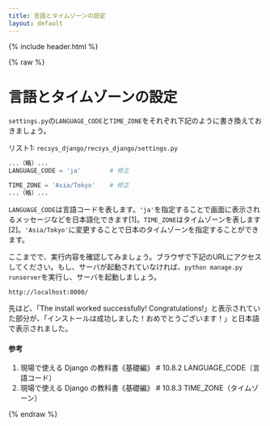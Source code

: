 ```yaml
---
title: 言語とタイムゾーンの設定
layout: default
---
```


{% include header.html %}

{% raw %}

# 言語とタイムゾーンの設定

`settings.py`の`LANGUAGE_CODE`と`TIME_ZONE`をそれぞれ下記のように書き換えておきましょう。

リスト1: `recsys_django/recsys_django/settings.py`
```py
...（略）...
LANGUAGE_CODE = 'ja'        # 修正

TIME_ZONE = 'Asia/Tokyo'    # 修正
...（略）...
```

`LANGUAGE_CODE`は言語コードを表します。`'ja'`を指定することで画面に表示されるメッセージなどを日本語化できます[1]。`TIME_ZONE`はタイムゾーンを表します[2]。`'Asia/Tokyo'`に変更することで日本のタイムゾーンを指定することができます。

ここまでで、実行内容を確認してみましょう。ブラウザで下記のURLにアクセスしてください。もし、サーバが起動されていなければ、`python manage.py runserver`を実行し、サーバを起動しましょう。

`http://localhost:8000/`

先ほど、「The install worked successfully! Congratulations!」と表示されていた部分が、「インストールは成功しました！おめでとうございます！」と日本語で表示されました。

#### 参考
1. 現場で使える Django の教科書《基礎編》 # 10.8.2 LANGUAGE_CODE（言語コード）
1. 現場で使える Django の教科書《基礎編》 # 10.8.3 TIME_ZONE（タイムゾーン）

{% endraw %}
